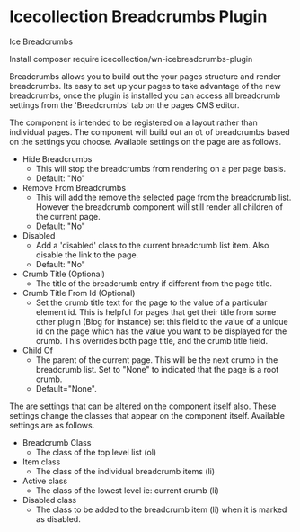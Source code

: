 Icecollection Breadcrumbs Plugin
=====================
Ice Breadcrumbs

Install
composer require icecollection/wn-icebreadcrumbs-plugin

Breadcrumbs allows you to build out the your pages structure and render breadcrumbs.
Its easy to set up your pages to take advantage of the new breadcrumbs, once the
plugin is installed you can access all breadcrumb settings from the 'Breadcrumbs'
tab on the pages CMS editor.

The component is intended to be registered on a layout rather than individual pages.
The component will build out an `ol` of breadcrumbs based on the settings you choose.
Available settings on the page are as follows.

* Hide Breadcrumbs
    * This will stop the breadcrumbs from rendering on a per page basis.
    * Default: "No"
* Remove From Breadcrumbs
    * This will add the remove the selected page from the breadcrumb list.
    However the breadcrumb component will still render all children of the
    current page.
    * Default: "No"
* Disabled
    * Add a 'disabled' class to the current breadcrumb list item. Also disable
    the link to the page.
    * Default: "No"
* Crumb Title (Optional)
    * The title of the breadcrumb entry if different from the page title.
* Crumb Title From Id (Optional)
    * Set the crumb title text for the page to the value of a particular element id.
    This is helpful for pages that get their title from some other plugin (Blog for instance)
    set this field to the value of a unique id on the page which has the value you
    want to be displayed for the crumb. This overrides both page title, and the crumb
    title field.
* Child Of
    * The parent of the current page. This will be the next crumb in the breadcrumb
    list. Set to "None" to indicated that the page is a root crumb.
    * Default="None".

The are settings that can be altered on the component itself also. These settings
change the classes that appear on the component itself. Available settings are as
follows.

* Breadcrumb Class
    * The class of the top level list (ol)
* Item class
    * The class of the individual breadcrumb items (li)
* Active class
    * The class of the lowest level ie: current crumb (li)
* Disabled class
    * The class to be added to the breadcrumb item (li) when it is marked as disabled.

